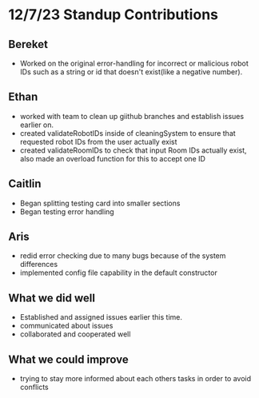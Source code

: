 # 12/7/23 Standup Contributions

## Bereket
- Worked on the original error-handling for incorrect or malicious robot IDs such as a string or id that doesn't exist(like a negative number).

## Ethan
- worked with team to clean up giithub branches and establish issues earlier on.
- created validateRobotIDs inside of cleaningSystem to ensure that requested robot IDs from the user actually exist
- created validateRoomIDs to check that input Room IDs actually exist, also made an overload function for this to accept one ID

## Caitlin
 - Began splitting testing card into smaller sections
 - Began testing error handling

## Aris
- redid error checking due to many bugs because of the system differences
- implemented config file capability in the default constructor


## What we did well
- Established and assigned issues earlier this time. 
- communicated about issues
- collaborated and cooperated well

## What we could improve
- trying to stay more informed about each others tasks in order to avoid conflicts